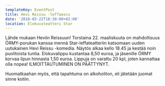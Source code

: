 ```yaml
---
templateKey: EventPost
title: Hevi Reissu -leffaexcu
date: '2018-03-22T18:30:00+02:00'
location: Elokuvateatteri Star
---
```

Lähde mukaan Heviin Reissuun! Torstaina 22. maaliskuuta on mahdollisuus ÖRMY-porukan kanssa mennä Star-leffateatteriin katsomaan uuden uutukainen Hevi Reissu -komedia. Näytös alkaa kello 18.45 ja kestää noin puolitoista tuntia. Elokuvalippu kustantaa 8,50 euroa, ja jäsenille ÖRMY korvaa lipun hinnasta 1,50 euroa. Lippuja on varattu 20 kpl, joten kannattaa olla nopea! ILMOITTAUTUMINEN ON PÄÄTTYNYT.

Huomatkaahan myös, että tapahtuma on alkoholiton, eli jätetään juomat sinne kotiin.
